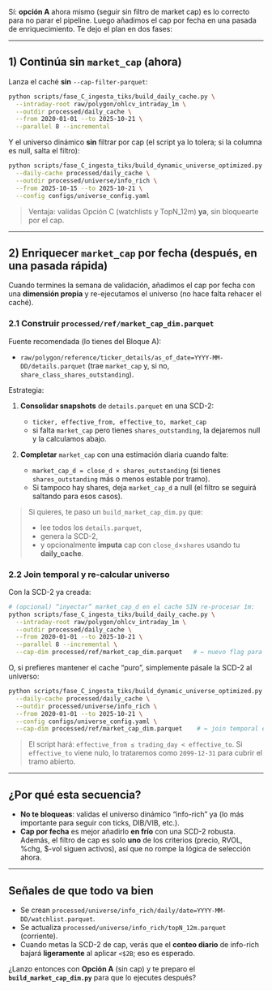 Sí: **opción A** ahora mismo (seguir sin filtro de market cap) es lo correcto para no parar el pipeline. Luego añadimos el cap por fecha en una pasada de enriquecimiento. Te dejo el plan en dos fases:

---

## 1) Continúa sin `market_cap` (ahora)

Lanza el caché **sin** `--cap-filter-parquet`:

```bash
python scripts/fase_C_ingesta_tiks/build_daily_cache.py \
  --intraday-root raw/polygon/ohlcv_intraday_1m \
  --outdir processed/daily_cache \
  --from 2020-01-01 --to 2025-10-21 \
  --parallel 8 --incremental
```

Y el universo dinámico **sin** filtrar por cap (el script ya lo tolera; si la columna es null, salta el filtro):

```bash
python scripts/fase_C_ingesta_tiks/build_dynamic_universe_optimized.py \
  --daily-cache processed/daily_cache \
  --outdir processed/universe/info_rich \
  --from 2025-10-15 --to 2025-10-21 \
  --config configs/universe_config.yaml
```

> Ventaja: validas Opción C (watchlists y TopN_12m) **ya**, sin bloquearte por el cap.

---

## 2) Enriquecer `market_cap` por fecha (después, en una pasada rápida)

Cuando termines la semana de validación, añadimos el cap por fecha con una **dimensión propia** y re-ejecutamos el universo (no hace falta rehacer el caché).

### 2.1 Construir `processed/ref/market_cap_dim.parquet`

Fuente recomendada (lo tienes del Bloque A):

* `raw/polygon/reference/ticker_details/as_of_date=YYYY-MM-DD/details.parquet`
  (trae `market_cap` y, si no, `share_class_shares_outstanding`).

Estrategia:

1. **Consolidar snapshots** de `details.parquet` en una SCD-2:

   * `ticker, effective_from, effective_to, market_cap`
   * si falta `market_cap` pero tienes `shares_outstanding`, la dejaremos null y la calculamos abajo.

2. **Completar** `market_cap` con una estimación diaria cuando falte:

   * `market_cap_d = close_d × shares_outstanding` (si tienes `shares_outstanding` más o menos estable por tramo).
   * Si tampoco hay shares, deja `market_cap_d` a null (el filtro se seguirá saltando para esos casos).

> Si quieres, te paso un `build_market_cap_dim.py` que:
>
> * lee todos los `details.parquet`,
> * genera la SCD-2,
> * y opcionalmente **imputa** cap con `close_d`×`shares` usando tu **daily_cache**.

### 2.2 Join temporal y re-calcular universo

Con la SCD-2 ya creada:

```bash
# (opcional) “inyectar” market_cap_d en el cache SIN re-procesar 1m:
python scripts/fase_C_ingesta_tiks/build_daily_cache.py \
  --intraday-root raw/polygon/ohlcv_intraday_1m \
  --outdir processed/daily_cache \
  --from 2020-01-01 --to 2025-10-21 \
  --parallel 8 --incremental \
  --cap-dim processed/ref/market_cap_dim.parquet   # ← nuevo flag para join temporal
```

O, si prefieres mantener el cache “puro”, simplemente pásale la SCD-2 al universo:

```bash
python scripts/fase_C_ingesta_tiks/build_dynamic_universe_optimized.py \
  --daily-cache processed/daily_cache \
  --outdir processed/universe/info_rich \
  --from 2020-01-01 --to 2025-10-21 \
  --config configs/universe_config.yaml \
  --cap-dim processed/ref/market_cap_dim.parquet    # ← join temporal en lectura
```

> El script hará: `effective_from ≤ trading_day < effective_to`. Si `effective_to` viene nulo, lo trataremos como `2099-12-31` para cubrir el tramo abierto.

---

## ¿Por qué esta secuencia?

* **No te bloqueas**: validas el universo dinámico “info-rich” ya (lo más importante para seguir con ticks, DIB/VIB, etc.).
* **Cap por fecha** es mejor añadirlo **en frío** con una SCD-2 robusta. Además, el filtro de cap es solo **uno** de los criterios (precio, RVOL, %chg, $-vol siguen activos), así que no rompe la lógica de selección ahora.

---

## Señales de que todo va bien

* Se crean `processed/universe/info_rich/daily/date=YYYY-MM-DD/watchlist.parquet`.
* Se actualiza `processed/universe/info_rich/topN_12m.parquet` (corriente).
* Cuando metas la SCD-2 de cap, verás que el **conteo diario** de info-rich bajará **ligeramente** al aplicar `<$2B`; eso es esperado.

¿Lanzo entonces con **Opción A** (sin cap) y te preparo el **`build_market_cap_dim.py`** para que lo ejecutes después?
